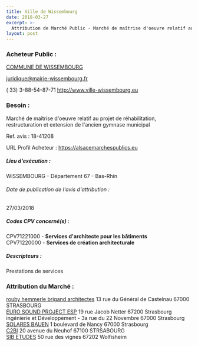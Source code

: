 ```yaml
---
title: Ville de Wissembourg
date: 2018-03-27
excerpt: >-
  Attribution de Marché Public - Marché de maîtrise d'oeuvre relatif au projet de réhabilitation, restructuration et extension de l'ancien gymnase municipal
layout: post
---
```


### Acheteur Public : 
<a href="/acheteur-135/siren-216705442"> COMMUNE DE WISSEMBOURG</a><br/>



juridique@mairie-wissembourg.fr

( 33) 3-88-54-87-71
http://www.ville-wissembourg.eu
### Besoin :

Marché de maîtrise d'oeuvre relatif au projet de réhabilitation, restructuration et extension de l'ancien gymnase municipal

Ref. avis : 18-41208

URL Profil Acheteur : https://alsacemarchespublics.eu

##### Lieu d'exécution :

WISSEMBOURG - Département 67 - Bas-Rhin

###### Date de publication de l'avis d'attribution : 
27/03/2018

##### Codes CPV concerné(s) :
CPV71221000 - **Services d'architecte pour les bâtiments** <br/>
CPV71220000 - **Services de création architecturale** <br/>

##### Descripteurs :
Prestations de services <br/>

### Attribution du Marché :
<a href="/entreprise-569/siren-509964342"> rouby hemmerle brigand architectes</a>    13 rue du Général de Castelnau 67000 STRASBOURG <br/>
<a href="/entreprise-560/siren-434126595"> EURO SOUND PROJECT ESP</a>    19 rue Jacob Netter 67200 Strasbourg <br/>
ingénierie et Développement - 3a rue du 22 Novembre 67000 Strasbourg <br/>
<a href="/entreprise-565/siren-484741426"> SOLARES BAUEN</a>    1 boulevard de Nancy 67000 Strasbourg <br/>
<a href="/entreprise-554/siren-392512257"> C2BI</a>    20 avenue du Neuhof 67100 STRSABOURG <br/>
<a href="/entreprise-547/siren-330252222"> SIB ETUDES</a>    50 rue des vignes 67202 Wolfisheim <br/>
